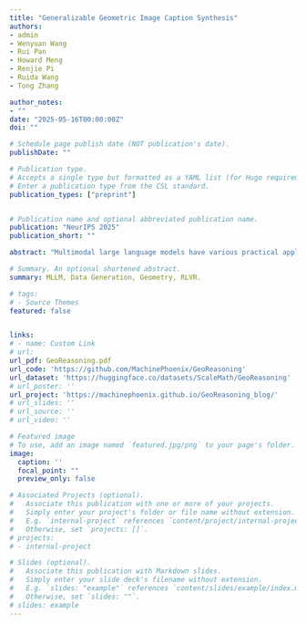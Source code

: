 ```yaml
---
title: "Generalizable Geometric Image Caption Synthesis"
authors:
- admin
- Wenyuan Wang
- Rui Pan
- Howard Meng
- Renjie Pi
- Ruida Wang
- Tong Zhang

author_notes:
- ""
date: "2025-05-16T00:00:00Z"
doi: ""

# Schedule page publish date (NOT publication's date).
publishDate: ""

# Publication type.
# Accepts a single type but formatted as a YAML list (for Hugo requirements).
# Enter a publication type from the CSL standard.
publication_types: ["preprint"]


# Publication name and optional abbreviated publication name.
publication: "NeurIPS 2025"
publication_short: ""

abstract: "Multimodal large language models have various practical applications that demand strong reasoning abilities. Despite recent advancements in this area, these models still struggle to solve complex geometric problems. A key challenge stems from the lack of high-quality image-text pair datasets for understanding geometric images. Furthermore, most template-based data synthesis pipelines typically fail to generalize to questions outside their predefined templates. In this paper, we mitigate this issue by introducing a complementary RLHF process into the data generation pipeline. By adopting RAFT to adjust captions for image-text pairs generated from fewer than 50 templates and using reward signals derived from downstream mathematical problem-solving tasks, our pipeline successfully captures the key features of geometry problem-solving. This enables better task generalization and yields non-trivial improvements. Furthermore, the generated dataset also enhances the general mathematical reasoning capabilities of multimodal large language models beyond the domain of geometric mathematical problems, yielding accuracy improvements of 2.8%–5.3% in arithmetic, algebraic, and numerical tasks with even non-geometric input images."

# Summary. An optional shortened abstract.
summary: MLLM, Data Generation, Geometry, RLVR.

# tags:
# - Source Themes
featured: false


links:
# - name: Custom Link
# url: 
url_pdf: GeoReasoning.pdf
url_code: 'https://github.com/MachinePhoenix/GeoReasoning'
url_dataset: 'https://huggingface.co/datasets/ScaleMath/GeoReasoning'
# url_poster: ''
url_project: 'https://machinephoenix.github.io/GeoReasoning_blog/'
# url_slides: ''
# url_source: ''
# url_video: ''

# Featured image
# To use, add an image named `featured.jpg/png` to your page's folder. 
image:
  caption: ''
  focal_point: ""
  preview_only: false

# Associated Projects (optional).
#   Associate this publication with one or more of your projects.
#   Simply enter your project's folder or file name without extension.
#   E.g. `internal-project` references `content/project/internal-project/index.md`.
#   Otherwise, set `projects: []`.
# projects:
# - internal-project

# Slides (optional).
#   Associate this publication with Markdown slides.
#   Simply enter your slide deck's filename without extension.
#   E.g. `slides: "example"` references `content/slides/example/index.md`.
#   Otherwise, set `slides: ""`.
# slides: example
---
```


<!-- {{% callout note %}}
Create your slides in Markdown - click the *Slides* button to check out the example.
{{% /callout %}}

Add the publication's **full text** or **supplementary notes** here. You can use rich formatting such as including [code, math, and images](https://wowchemy.com/docs/content/writing-markdown-latex/). -->

